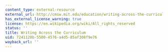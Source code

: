 ```yaml
---
content_type: external-resource
external_url: http://cmsw.mit.edu/education/writing-across-the-curriculum/
has_external_license_warning: true
license: https://en.wikipedia.org/wiki/All_rights_reserved
status: ''
title: Writing Across the Curriculum
uid: 7241120b-5500-4576-a4d5-85af308f9e76
wayback_url: ''
---
```

